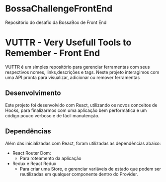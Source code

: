 # BossaChallengeFrontEnd 
Repositório do desafio da BossaBox de Front End

# VUTTR - Very Usefull Tools to Remember - Front End
VUTTR é um simples repositório para gerenciar ferramentas com seus respectivos nomes, links,descrições e tags.
Neste projeto interagimos com uma API pronta para visualizar, adicionar ou remover ferramentas

## Desenvolvimento 
Este projeto foi desenvolvido com React, utilizando os novos conceitos de Hooks, para finalizarmos com uma aplicação bem performática e um código pouco verboso e de fácil manutenção.

## Dependências
Além das inicializadas com React, foram utilizadas as dependências abaixo:
+ React Router Dom:
  + Para roteamento da aplicação
+ Redux e React Redux
  + Para criar uma Store, e gerenciar variáveis de estado que podem ser reutilizadas em qualquer componente dentro do Provider.